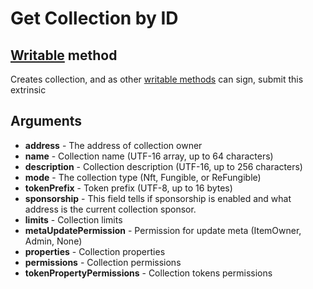# Get Collection by ID

## [Writable](#) method

Creates collection, and as other [writable methods](#) can sign, submit this extrinsic

## Arguments

- **address** - The address of collection owner
- **name** - Collection name (UTF-16 array, up to 64 characters)
- **description** - Collection description (UTF-16, up to 256 characters)
- **mode** - The collection type (Nft, Fungible, or ReFungible)
- **tokenPrefix** - Token prefix (UTF-8, up to 16 bytes)
- **sponsorship** - This field tells if sponsorship is enabled and what address is the current collection sponsor.
- **limits** - Collection limits
- **metaUpdatePermission** - Permission for update meta (ItemOwner, Admin, None)
- **properties** - Collection properties
- **permissions** - Collection permissions
- **tokenPropertyPermissions** - Collection tokens permissions

